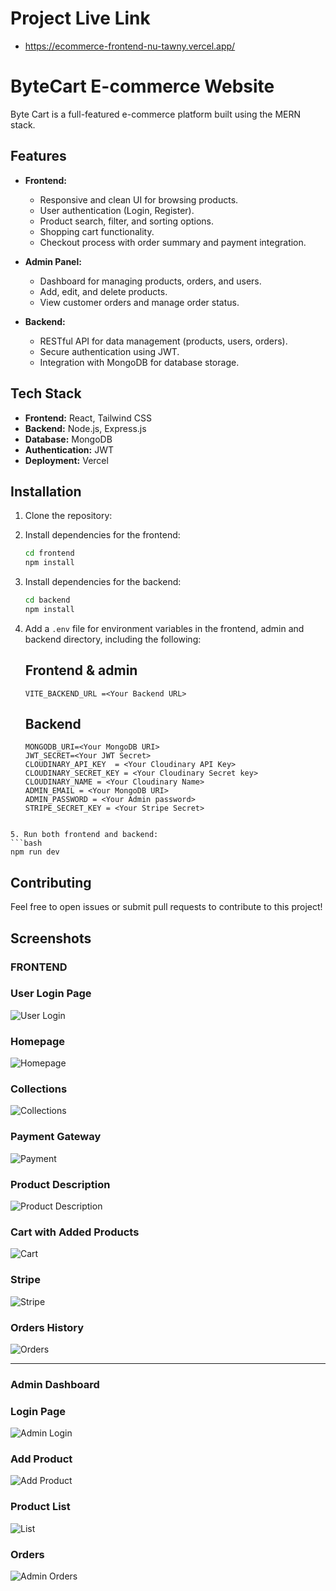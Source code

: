 # Project Live Link

  - https://ecommerce-frontend-nu-tawny.vercel.app/

# ByteCart E-commerce Website 

Byte Cart is a full-featured e-commerce platform built using the MERN stack.

## Features

- **Frontend:**

  - Responsive and clean UI for browsing products.
  - User authentication (Login, Register).
  - Product search, filter, and sorting options.
  - Shopping cart functionality.
  - Checkout process with order summary and payment integration.

- **Admin Panel:**

  - Dashboard for managing products, orders, and users.
  - Add, edit, and delete products.
  - View customer orders and manage order status.

- **Backend:**
  - RESTful API for data management (products, users, orders).
  - Secure authentication using JWT.
  - Integration with MongoDB for database storage.

## Tech Stack

- **Frontend:** React, Tailwind CSS
- **Backend:** Node.js, Express.js
- **Database:** MongoDB
- **Authentication:** JWT
- **Deployment:** Vercel

## Installation

1. Clone the repository:

2. Install dependencies for the frontend:

   ```bash
   cd frontend
   npm install
   ```

3. Install dependencies for the backend:

   ```bash
   cd backend
   npm install
   ```

4. Add a `.env` file for environment variables in the frontend, admin and backend directory, including the following:

   ## Frontend & admin

   ```
   VITE_BACKEND_URL =<Your Backend URL>
   ```

   ## Backend

   ```
   MONGODB_URI=<Your MongoDB URI>
   JWT_SECRET=<Your JWT Secret>
   CLOUDINARY_API_KEY  = <Your Cloudinary API Key>
   CLOUDINARY_SECRET_KEY = <Your Cloudinary Secret key>
   CLOUDINARY_NAME = <Your Cloudinary Name>
   ADMIN_EMAIL = <Your MongoDB URI>
   ADMIN_PASSWORD = <Your Admin password>
   STRIPE_SECRET_KEY = <Your Stripe Secret>
   ```

````

5. Run both frontend and backend:
```bash
npm run dev
````

## Contributing

Feel free to open issues or submit pull requests to contribute to this project!

## Screenshots


### FRONTEND

### User Login Page  
![User Login](./frontend/public/b0.jpg)

### Homepage  
![Homepage](./frontend/public/b1.jpg)

### Collections  
![Collections](./frontend/public/b1b.jpg)

### Payment Gateway  
![Payment](./frontend/public/a3.jpg)

### Product Description  
![Product Description](./frontend/public/a0.jpg)

### Cart with Added Products  
![Cart](./frontend/public/a1.jpg)

### Stripe  
![Stripe](./frontend/public/q1.jpg)

### Orders History  
![Orders](./frontend/public/e1.jpg)

---

### Admin Dashboard

### Login Page  
![Admin Login](./frontend/public/ad4.jpg)

### Add Product  
![Add Product](./frontend/public/ad1.jpg)

### Product List  
![List](./frontend/public/ad0.jpg)

### Orders  
![Admin Orders](./frontend/public/ad3.jpg)


